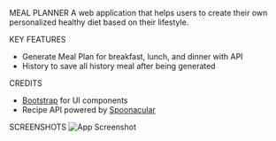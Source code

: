 MEAL PLANNER
A web application that helps users to create their own personalized healthy diet based on their lifestyle.

KEY FEATURES
- Generate Meal Plan for breakfast, lunch, and dinner with API
- History to save all history meal after being generated

CREDITS
- [Bootstrap](https://getbootstrap.com) for UI components
- Recipe API powered by [Spoonacular](https://spoonacular.com)

SCREENSHOTS
![App Screenshot](Picture1.png)
